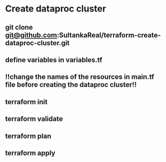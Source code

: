 # Create dataproc cluster

## git clone git@github.com:SultankaReal/terraform-create-dataproc-cluster.git
## define variables in variables.tf
## !!change the names of the resources in main.tf file before creating the dataproc cluster!!
## terraform init
## terraform validate
## terraform plan
## terraform apply
